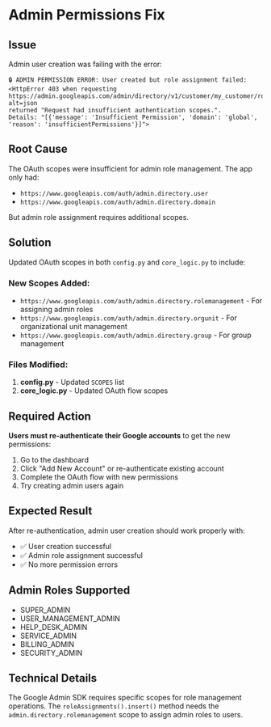 # Admin Permissions Fix

## Issue
Admin user creation was failing with the error:
```
🔒 ADMIN PERMISSION ERROR: User created but role assignment failed: 
<HttpError 403 when requesting https://admin.googleapis.com/admin/directory/v1/customer/my_customer/roleassignments?alt=json 
returned "Request had insufficient authentication scopes.". 
Details: "[{'message': 'Insufficient Permission', 'domain': 'global', 'reason': 'insufficientPermissions'}]">
```

## Root Cause
The OAuth scopes were insufficient for admin role management. The app only had:
- `https://www.googleapis.com/auth/admin.directory.user`
- `https://www.googleapis.com/auth/admin.directory.domain`

But admin role assignment requires additional scopes.

## Solution
Updated OAuth scopes in both `config.py` and `core_logic.py` to include:

### New Scopes Added:
- `https://www.googleapis.com/auth/admin.directory.rolemanagement` - For assigning admin roles
- `https://www.googleapis.com/auth/admin.directory.orgunit` - For organizational unit management
- `https://www.googleapis.com/auth/admin.directory.group` - For group management

### Files Modified:
1. **config.py** - Updated `SCOPES` list
2. **core_logic.py** - Updated OAuth flow scopes

## Required Action
**Users must re-authenticate their Google accounts** to get the new permissions:

1. Go to the dashboard
2. Click "Add New Account" or re-authenticate existing account
3. Complete the OAuth flow with new permissions
4. Try creating admin users again

## Expected Result
After re-authentication, admin user creation should work properly with:
- ✅ User creation successful
- ✅ Admin role assignment successful
- ✅ No more permission errors

## Admin Roles Supported
- SUPER_ADMIN
- USER_MANAGEMENT_ADMIN
- HELP_DESK_ADMIN
- SERVICE_ADMIN
- BILLING_ADMIN
- SECURITY_ADMIN

## Technical Details
The Google Admin SDK requires specific scopes for role management operations. The `roleAssignments().insert()` method needs the `admin.directory.rolemanagement` scope to assign admin roles to users.
